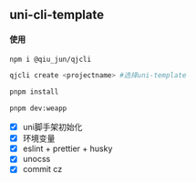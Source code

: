 <!--
 * @Description: md
 * @Author: June
 * @Date: 2024-04-24 09:32:13
 * @FilePath: /uniapp-template/README.md
 * @LastEditTime: 2025-01-28 14:06:35
 * @LastEditors: June
-->

## uni-cli-template

#### 使用

```bash
npm i @qiu_jun/qjcli

qjcli create <projectname> #选择uni-template

pnpm install

pnpm dev:weapp
```

- [x] uni脚手架初始化
- [x] 环境变量
- [x] eslint + prettier + husky
- [x] unocss
- [x] commit cz
